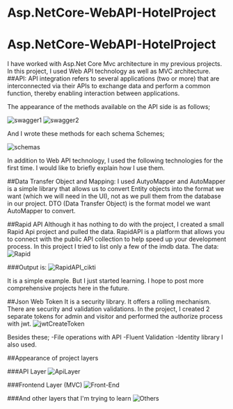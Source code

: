 # Asp.NetCore-WebAPI-HotelProject


# Asp.NetCore-WebAPI-HotelProject
I have worked with Asp.Net Core Mvc architecture in my previous projects. In this project, I used Web API technology as well as MVC architecture.
##API:
API integration refers to several applications (two or more) that are interconnected via their APIs to exchange data and perform a common function, thereby enabling interaction between applications.


The appearance of the methods available on the API side is as follows;

![swagger1](https://user-images.githubusercontent.com/55760365/230837036-7a40d789-bea5-4b84-beec-b5990e6fdd60.png)
![swagger2](https://user-images.githubusercontent.com/55760365/230837039-e47a8ca3-2919-424f-865f-f6183ab2211d.png)

And I wrote these methods for each schema
Schemes;

![schemas](https://user-images.githubusercontent.com/55760365/230837046-ecd7dcaf-976a-45ba-934e-21f04ba1701b.png)


In addition to Web API technology, I used the following technologies for the first time. I would like to briefly explain how I use them.

##Data Transfer Object and Mapping:
I used AutyoMapper and AutoMapper is a simple library that allows us to convert Entity objects into the format we want (which we will need in the UI), not as we pull them from the database in our project. DTO (Data Transfer Object) is the format model we want AutoMapper to convert.

##Rapid API
Although it has nothing to do with the project, I created a small Rapid Api project and pulled the data. RapidAPI is a platform that allows you to connect with the public API collection to help speed up your development process. In this project I tried to list only a few of the imdb data.
The data:
![Rapid](https://user-images.githubusercontent.com/55760365/230834683-d8cd4ebe-f05e-41fd-b8fb-4cbfc1bd3a47.png)

###Output is:
![RapidAPI_cikti](https://user-images.githubusercontent.com/55760365/230834694-2c7c8b13-bddf-46f9-9ea5-9a04cca89fa4.png)

It is a simple example. But I just started learning. I hope to post more comprehensive projects here in the future.

##Json Web Token
It is a security library. It offers a rolling mechanism. There are security and validation validations. In the project, I created 2 separate tokens for admin and visitor and performed the authorize process with jwt.
![jwtCreateToken](https://user-images.githubusercontent.com/55760365/230834709-80571673-c4de-438e-a067-d5c1d7472e28.png)


Besides these;
-File operations with API
-Fluent Validation
-Identity library
I also used.


##Appearance of project layers

###API Layer
![ApiLayer](https://user-images.githubusercontent.com/55760365/230834726-a7d3c213-138c-49e5-8480-6b89eb7dd108.png)


###Frontend Layer (MVC)
![Front-End](https://user-images.githubusercontent.com/55760365/230834732-288bffa3-2092-4460-bf6f-f0b29d333fdd.png)

###And other layers that I'm trying to learn
![Others](https://user-images.githubusercontent.com/55760365/230834764-b361bf3d-e8af-494c-a4eb-61e06a0b574f.png)






  
